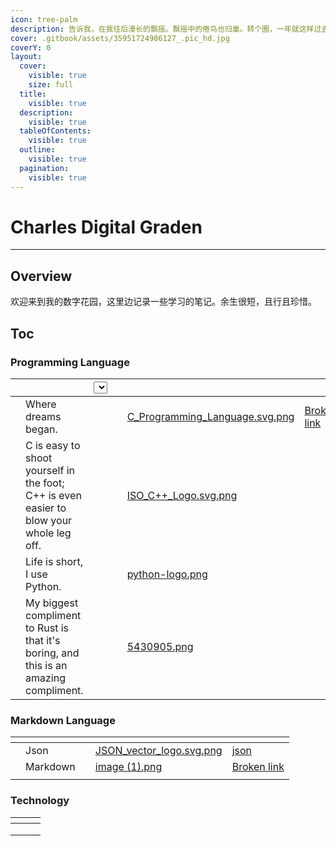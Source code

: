 ```yaml
---
icon: tree-palm
description: 告诉我，在我往后漫长的飘摇。飘摇中的倦鸟也归巢。转个圈，一年就这样过去了。今夜的江滩公园没有烟花跨年。
cover: .gitbook/assets/35951724986127_.pic_hd.jpg
coverY: 0
layout:
  cover:
    visible: true
    size: full
  title:
    visible: true
  description:
    visible: true
  tableOfContents:
    visible: true
  outline:
    visible: true
  pagination:
    visible: true
---
```


# Charles Digital Graden

***

## Overview

欢迎来到我的数字花园，这里边记录一些学习的笔记。余生很短，且行且珍惜。

## Toc

### Programming Language

<table data-view="cards"><thead><tr><th></th><th></th><th><select></select></th><th></th><th data-hidden data-card-cover data-type="files"></th><th data-hidden data-card-target data-type="content-ref"></th></tr></thead><tbody><tr><td></td><td>Where dreams began.</td><td></td><td></td><td><a href=".gitbook/assets/C_Programming_Language.svg.png">C_Programming_Language.svg.png</a></td><td><a href="broken-reference">Broken link</a></td></tr><tr><td></td><td>C is easy to shoot yourself in the foot; C++ is even easier to blow your whole leg off.</td><td></td><td></td><td><a href=".gitbook/assets/ISO_C++_Logo.svg.png">ISO_C++_Logo.svg.png</a></td><td></td></tr><tr><td></td><td>Life is short, I use Python.</td><td></td><td></td><td><a href=".gitbook/assets/python-logo.png">python-logo.png</a></td><td></td></tr><tr><td></td><td>My biggest compliment to Rust is that it's boring, and this is an amazing compliment.</td><td></td><td></td><td><a href=".gitbook/assets/5430905.png">5430905.png</a></td><td></td></tr></tbody></table>

### Markdown Language

<table data-view="cards"><thead><tr><th></th><th></th><th></th><th data-hidden data-card-cover data-type="files"></th><th data-hidden data-card-target data-type="content-ref"></th></tr></thead><tbody><tr><td></td><td>Json</td><td></td><td><a href=".gitbook/assets/JSON_vector_logo.svg.png">JSON_vector_logo.svg.png</a></td><td><a href="markdown/json/">json</a></td></tr><tr><td></td><td>Markdown</td><td></td><td><a href=".gitbook/assets/image (1).png">image (1).png</a></td><td><a href="broken-reference">Broken link</a></td></tr><tr><td></td><td></td><td></td><td></td><td></td></tr></tbody></table>

### Technology

<table data-view="cards"><thead><tr><th></th><th></th><th></th></tr></thead><tbody><tr><td></td><td></td><td></td></tr><tr><td></td><td></td><td></td></tr><tr><td></td><td></td><td></td></tr></tbody></table>
